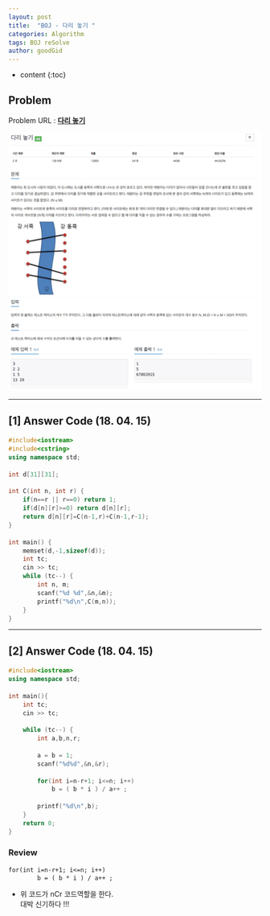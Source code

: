 ```yaml
---
layout: post
title:  "BOJ - 다리 놓기 "
categories: Algorithm
tags: BOJ reSolve
author: goodGid
---
```

* content
{:toc}


## Problem 
Problem URL : **[다리 놓기](https://www.acmicpc.net/problem/1010)**


![](/assets/img/algorithm/1010_1.png)
![](/assets/img/algorithm/1010_2.png)








---

## [1] Answer Code (18. 04. 15)


``` cpp
#include<iostream>
#include<cstring>
using namespace std;

int d[31][31];

int C(int n, int r) {
    if(n==r || r==0) return 1;
    if(d[n][r]>=0) return d[n][r];
    return d[n][r]=C(n-1,r)+C(n-1,r-1);
}

int main() {
    memset(d,-1,sizeof(d));
    int tc;
    cin >> tc;
    while (tc--) {
        int n, m;
        scanf("%d %d",&n,&m);
        printf("%d\n",C(m,n));
    }
}
```

---


## [2] Answer Code (18. 04. 15)

``` cpp
#include<iostream>
using namespace std;

int main(){
    int tc;
    cin >> tc;
    
    while (tc--) {
        int a,b,n,r;
        
        a = b = 1;
        scanf("%d%d",&n,&r);
        
        for(int i=n-r+1; i<=n; i++)
            b = ( b * i ) / a++ ;
        
        printf("%d\n",b);
    }
    return 0;
}
```

### Review

```
for(int i=n-r+1; i<=n; i++)
        b = ( b * i ) / a++ ;
```

* 위 코드가 nCr 코드역할을 한다. <br> 대박 신기하다 !!!
